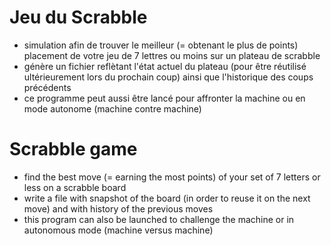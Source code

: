 # Jeu du Scrabble
 - simulation afin de trouver le meilleur (= obtenant le plus de points)
   placement de votre jeu de 7 lettres ou moins sur un plateau de scrabble
 - génère un fichier reflètant l'état actuel du plateau (pour être réutilisé
   ultérieurement lors du prochain coup) ainsi que l'historique des coups
   précédents
 - ce programme peut aussi être lancé pour affronter la machine ou en mode
   autonome (machine contre machine)

# Scrabble game
 - find the best move (= earning the most points) of your set of 7 letters or
   less on a scrabble board
 - write a file with snapshot of the board (in order to reuse it on the next
   move) and with history of the previous moves
 - this program can also be launched to challenge the machine or in autonomous
   mode (machine versus machine)

